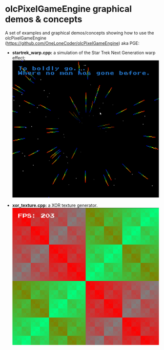 # olcPixelGameEngine graphical demos & concepts

A set of examples and graphical demos/concepts showing how to use the olcPixelGameEngine (https://github.com/OneLoneCoder/olcPixelGameEngine) aka PGE:


 * **startrek_warp.cpp:** a simulation of the Star Trek Next Generation warp effect;
![Star Trek](./docs/Wip_PGE_1uXZHsHhWT.gif "Star Trek Next Generation Warp Effect")


 * **xor_texture.cpp:** a XOR texture generator.
![XOR texture generator](./docs/Wip_PGE_weGK0r2IIK.png "XOR texture generator")
